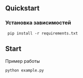 ## Quickstart

### Установка зависимостей
     pip install -r requirements.txt
     
## Start

Пример работы
    
    python example.py
